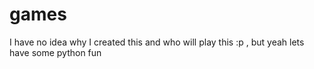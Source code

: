 # games
I have no idea why I created this and who will play this :p , but yeah lets have some python fun 
